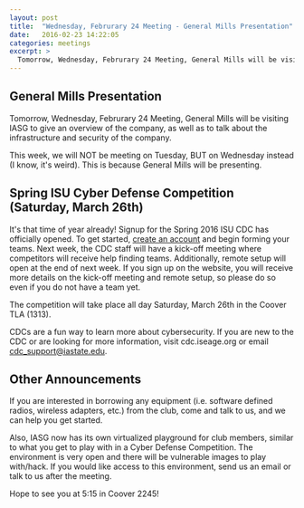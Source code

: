```yaml
---
layout: post
title:  "Wednesday, Februrary 24 Meeting - General Mills Presentation"
date:   2016-02-23 14:22:05
categories: meetings
excerpt: >
  Tomorrow, Wednesday, Februrary 24 Meeting, General Mills will be visiting IASG to give an overview of the company, as well as to talk about the infrastructure and security of the company.
---
```

General Mills Presentation
-------------------
Tomorrow, Wednesday, Februrary 24 Meeting, General Mills will be visiting IASG to give an overview of the company, as well as to talk about the infrastructure and security of the company.

This week, we will NOT be meeting on Tuesday, BUT on Wednesday instead (I know, it's weird). This is because General Mills will be presenting.


Spring ISU Cyber Defense Competition (Saturday, March 26th)
-------------------


It's that time of year already! Signup for the Spring 2016 ISU CDC has officially opened. To get started, [create an account](signup.iseage.org) and begin forming your teams. Next week, the CDC staff will have a kick-off meeting where competitors will receive help finding teams. Additionally, remote setup will open at the end of next week. If you sign up on the website, you will receive more details on the kick-off meeting and remote setup, so please do so even if you do not have a team yet.

The competition will take place all day Saturday, March 26th in the Coover TLA (1313).

CDCs are a fun way to learn more about cybersecurity. If you are new to the CDC or are looking for more information, visit cdc.iseage.org or email <cdc_support@iastate.edu>.

Other Announcements
-------------------
If you are interested in borrowing any equipment (i.e. software defined radios, wireless adapters, etc.) from the club, come and talk to us, and we can help you get started.

Also, IASG now has its own virtualized playground for club members, similar to what you get to play with in a Cyber Defense Competition. The environment is very open and there will be vulnerable images to play with/hack. If you would like access to this environment, send us an email or talk to us after the meeting.

Hope to see you at 5:15 in Coover 2245!
